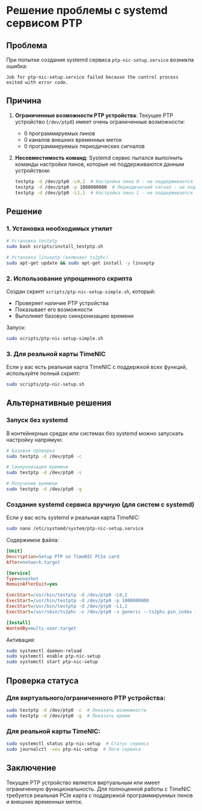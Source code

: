 # Решение проблемы с systemd сервисом PTP

## Проблема

При попытке создания systemd сервиса `ptp-nic-setup.service` возникла ошибка:
```
Job for ptp-nic-setup.service failed because the control process exited with error code.
```

## Причина

1. **Ограниченные возможности PTP устройства**: Текущее PTP устройство (`/dev/ptp0`) имеет очень ограниченные возможности:
   - 0 программируемых пинов
   - 0 каналов внешних временных меток
   - 0 программируемых периодических сигналов

2. **Несовместимость команд**: Systemd сервис пытался выполнить команды настройки пинов, которые не поддерживаются данным устройством:
   ```bash
   testptp -d /dev/ptp0 -L0,2  # Настройка пина 0 - не поддерживается
   testptp -d /dev/ptp0 -p 1000000000  # Периодический сигнал - не поддерживается
   testptp -d /dev/ptp0 -L1,1  # Настройка пина 1 - не поддерживается
   ```

## Решение

### 1. Установка необходимых утилит
```bash
# Установка testptp
sudo bash scripts/install_testptp.sh

# Установка linuxptp (включает ts2phc)
sudo apt-get update && sudo apt-get install -y linuxptp
```

### 2. Использование упрощенного скрипта
Создан скрипт `scripts/ptp-nic-setup-simple.sh`, который:
- Проверяет наличие PTP устройства
- Показывает его возможности
- Выполняет базовую синхронизацию времени

Запуск:
```bash
sudo scripts/ptp-nic-setup-simple.sh
```

### 3. Для реальной карты TimeNIC
Если у вас есть реальная карта TimeNIC с поддержкой всех функций, используйте полный скрипт:
```bash
sudo scripts/ptp-nic-setup.sh
```

## Альтернативные решения

### Запуск без systemd
В контейнерных средах или системах без systemd можно запускать настройку напрямую:
```bash
# Базовая проверка
sudo testptp -d /dev/ptp0 -c

# Синхронизация времени
sudo testptp -d /dev/ptp0 -s

# Получение времени
sudo testptp -d /dev/ptp0 -g
```

### Создание systemd сервиса вручную (для систем с systemd)
Если у вас есть systemd и реальная карта TimeNIC:
```bash
sudo nano /etc/systemd/system/ptp-nic-setup.service
```

Содержимое файла:
```ini
[Unit]
Description=Setup PTP on TimeNIC PCIe card
After=network.target

[Service]
Type=oneshot
RemainAfterExit=yes

ExecStart=/usr/bin/testptp -d /dev/ptp0 -L0,2
ExecStart=/usr/bin/testptp -d /dev/ptp0 -p 1000000000
ExecStart=/usr/bin/testptp -d /dev/ptp0 -L1,1
ExecStart=/usr/sbin/ts2phc -c /dev/ptp0 -s generic --ts2phc.pin_index 1 -m -l 7

[Install]
WantedBy=multi-user.target
```

Активация:
```bash
sudo systemctl daemon-reload
sudo systemctl enable ptp-nic-setup
sudo systemctl start ptp-nic-setup
```

## Проверка статуса

### Для виртуального/ограниченного PTP устройства:
```bash
sudo testptp -d /dev/ptp0 -c  # Показать возможности
sudo testptp -d /dev/ptp0 -g  # Показать время
```

### Для реальной карты TimeNIC:
```bash
sudo systemctl status ptp-nic-setup  # Статус сервиса
sudo journalctl -xeu ptp-nic-setup  # Логи сервиса
```

## Заключение

Текущее PTP устройство является виртуальным или имеет ограниченную функциональность. Для полноценной работы с TimeNIC требуется реальная PCIe карта с поддержкой программируемых пинов и внешних временных меток.